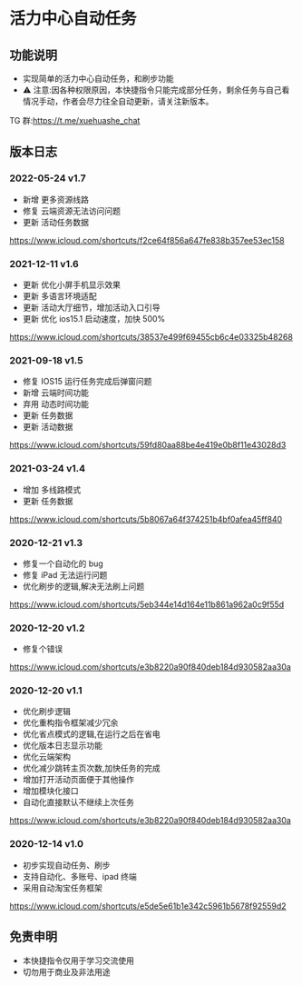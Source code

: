 # 活力中心自动任务

## 功能说明

- 实现简单的活力中心自动任务，和刷步功能
- ⚠️ 注意:因各种权限原因，本快捷指令只能完成部分任务，剩余任务与自己看情况手动，作者会尽力往全自动更新，请关注新版本。

TG 群:https://t.me/xuehuashe_chat

## 版本日志

### 2022-05-24 v1.7

- 新增 更多资源线路
- 修复 云端资源无法访问问题
- 更新 活动任务数据

https://www.icloud.com/shortcuts/f2ce64f856a647fe838b357ee53ec158

### 2021-12-11 v1.6

- 更新 优化小屏手机显示效果
- 更新 多语言环境适配
- 更新 活动大厅细节，增加活动入口引导
- 更新 优化 ios15.1 启动速度，加快 500%

https://www.icloud.com/shortcuts/38537e499f69455cb6c4e03325b48268

### 2021-09-18 v1.5

- 修复 IOS15 运行任务完成后弹窗问题
- 新增 云端时间功能
- 弃用 动态时间功能
- 更新 任务数据
- 更新 活动数据

https://www.icloud.com/shortcuts/59fd80aa88be4e419e0b8f11e43028d3

### 2021-03-24 v1.4

- 增加 多线路模式
- 更新 任务数据

https://www.icloud.com/shortcuts/5b8067a64f374251b4bf0afea45ff840

### 2020-12-21 v1.3

- 修复一个自动化的 bug
- 修复 iPad 无法运行问题
- 优化刷步的逻辑,解决无法刷上问题

https://www.icloud.com/shortcuts/5eb344e14d164e11b861a962a0c9f55d

### 2020-12-20 v1.2

- 修复个错误

https://www.icloud.com/shortcuts/e3b8220a90f840deb184d930582aa30a

### 2020-12-20 v1.1

- 优化刷步逻辑
- 优化重构指令框架减少冗余
- 优化省点模式的逻辑,在运行之后在省电
- 优化版本日志显示功能
- 优化云端架构
- 优化减少跳转主页次数,加快任务的完成
- 增加打开活动页面便于其他操作
- 增加模块化接口
- 自动化直接默认不继续上次任务

https://www.icloud.com/shortcuts/e3b8220a90f840deb184d930582aa30a

### 2020-12-14 v1.0

- 初步实现自动任务、刷步
- 支持自动化、多账号、ipad 终端
- 采用自动淘宝任务框架

https://www.icloud.com/shortcuts/e5de5e61b1e342c5961b5678f92559d2

## 免责申明

- 本快捷指令仅用于学习交流使用
- 切勿用于商业及非法用途
